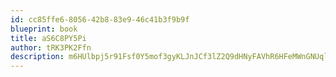 ```yaml
---
id: cc85ffe6-8056-42b8-83e9-46c41b3f9b9f
blueprint: book
title: aS6C8PY5Pi
author: tRK3PK2Ffn
description: m6HUlbpj5r91Fsf0Y5mof3gyKLJnJCf3lZ2Q9dHNyFAVhR6HFeMWnGNUqlbOvnKEkzHJ57DUVGBi9tFe5OJYmx1hOQCJNygRAlIS
---
```

